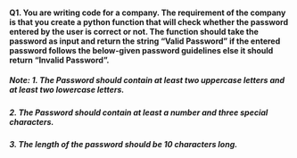 #### Q1. You are writing code for a company. The requirement of the company is that you create a python function that will check whether the password entered by the user is correct or not. The function should take the password as input and return the string “Valid Password” if the entered password follows the below-given password guidelines else it should return “Invalid Password”.
##### Note: 1. The Password should contain at least two uppercase letters and at least two lowercase letters.
##### 2. The Password should contain at least a number and three special characters.
##### 3. The length of the password should be 10 characters long.
